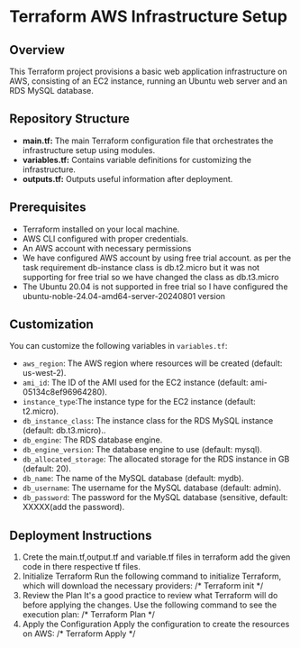 # Terraform AWS Infrastructure Setup

## Overview
This Terraform project provisions a basic web application infrastructure on AWS, consisting of an EC2 instance, running an Ubuntu web server and an RDS MySQL database.

## Repository Structure
- **main.tf:** The main Terraform configuration file that orchestrates the infrastructure setup using modules.
- **variables.tf:** Contains variable definitions for customizing the infrastructure.
- **outputs.tf:** Outputs useful information after deployment.
  
## Prerequisites
- Terraform installed on your local machine.
- AWS CLI configured with proper credentials.
- An AWS account with necessary permissions
- We have configured AWS account by using free trial account. as per the task requirement db-instance class is db.t2.micro but it was 
  not supporting for free trial so we have changed the class as db.t3.micro
- The Ubuntu 20.04 is not supported in free trial so I have configured the ubuntu-noble-24.04-amd64-server-20240801 version

## Customization
You can customize the following variables in `variables.tf`:
- `aws_region`: The AWS region where resources will be created (default: us-west-2).
- `ami_id`: The ID of the AMI used for the EC2 instance (default: ami-05134c8ef96964280).
- `instance_type`:The instance type for the EC2 instance (default: t2.micro).
- `db_instance_class`: The instance class for the RDS MySQL instance (default: db.t3.micro)..
- `db_engine`: The RDS database engine.
- `db_engine_version`: The database engine to use (default: mysql).
- `db_allocated_storage`: The allocated storage for the RDS instance in GB (default: 20).
- `db_name`: The name of the MySQL database (default: mydb).
- `db_username`: The username for the MySQL database (default: admin).
- `db_password`: The password for the MySQL database (sensitive, default: XXXXX(add the password).

## Deployment Instructions
1. Crete the main.tf,output.tf and variable.tf files in terraform add the given code in there respective tf files.
2. Initialize Terraform
   Run the following command to initialize Terraform, which will download the necessary providers:
   /* Terraform init */
3. Review the Plan
   It's a good practice to review what Terraform will do before applying the changes. Use the following command to see the execution plan:
   /* Terraform Plan */
4. Apply the Configuration
    Apply the configuration to create the resources on AWS:
     /* Terraform Apply */
